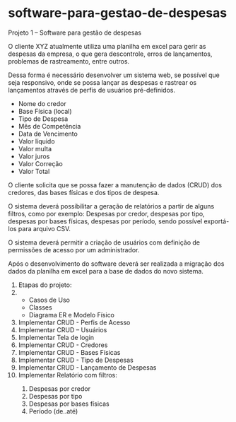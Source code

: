 # software-para-gestao-de-despesas
Projeto 1 – Software para gestão de despesas

<p>O cliente XYZ atualmente utiliza uma planilha em excel para gerir as despesas da
empresa, o que gera descontrole, erros de lançamentos, problemas de
rastreamento, entre outros.</p>
<p>Dessa forma é necessário desenvolver um sistema web, se possível que seja
responsivo, onde se possa lançar as despesas e rastrear os lançamentos através
de perfis de usuários pré-definidos.</p>
<ul>
<li>Nome do credor</li>
<li>Base Física (local)</li>
<li>Tipo de Despesa</li>
<li>Mês de Competência</li>
<li>Data de Vencimento</li>
<li>Valor líquido</li>
<li>Valor multa</li>
<li>Valor juros</li>
<li>Valor Correção</li>
<li>Valor Total</li>
</ul>
<p>O cliente solicita que se possa fazer a manutenção de dados (CRUD) dos
credores, das bases físicas e dos tipos de despesa.</p>
<p>O sistema deverá possibilitar a geração de relatórios a partir de alguns filtros,
como por exemplo: Despesas por credor, despesas por tipo, despesas por bases
físicas, despesas por período, sendo possível exportá-los para arquivo CSV.</p>
<p>O sistema deverá permitir a criação de usuários com definição de permissões de
acesso por um administrador.</p>
<p>Após o desenvolvimento do software deverá ser realizada a migração dos dados
da planilha em excel para a base de dados do novo sistema.</p>

<ol><li>Etapas do projeto: <li>
<ul>
<li>Casos de Uso</li>
<li>Classes</li>
<li>Diagrama ER e Modelo Físico</li>
</ul>
  <li>Implementar CRUD - Perfis de Acesso</li>
  <li>Implementar CRUD – Usuários</li>
  <li>Implementar Tela de login</li>
  <li>Implementar CRUD - Credores</li>
  <li>Implementar CRUD - Bases Físicas</li>
  <li>Implementar CRUD - Tipo de Despesas</li>
  <li>Implementar CRUD - Lançamento de Despesas</li>
  <li>Implementar Relatório com filtros:</li>
  <ol>
    <li>Despesas por credor</li>
    <li>Despesas por tipo</li>
    <li>Despesas por bases físicas</li>
    <li>Período (de..até)</li>
  </ol>
</ol>
